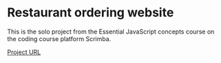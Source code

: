 # Restaurant ordering website

This is the solo project from the Essential JavaScript concepts course on the coding course platform Scrimba.

[Project URL](https://jimmys-diner.netlify.app/)

